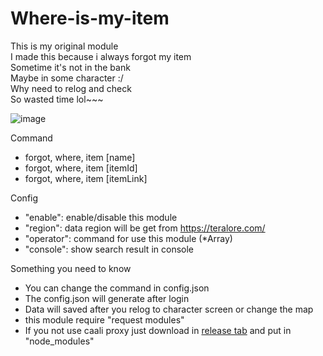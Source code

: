 # Where-is-my-item</br>
This is my original module</br>
I made this because i always forgot my item</br>
Sometime it's not in the bank</br>
Maybe in some character :/</br>
Why need to relog and check</br>
So wasted time lol~~~</br>

![image](https://user-images.githubusercontent.com/26898177/45844064-8c5e7e80-bd4b-11e8-9b3e-9fb4dee17ab3.png)

Command
- forgot, where, item [name]
- forgot, where, item [itemId]
- forgot, where, item [itemLink]

Config
* "enable": enable/disable this module
* "region": data region will be get from https://teralore.com/</br>
* "operator": command for use this module (*Array)
* "console": show search result in console
  
 Something you need to know
* You can change the command in config.json
* The config.json will generate after login
* Data will saved after you relog to character screen or change the map
* this module require "request modules"
* If you not use caali proxy just download in [release tab](https://github.com/Fukki/Where-is-my-item/releases/download/1/node_modules.rar) and put in "node_modules"
